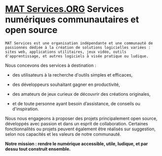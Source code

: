 # [MAT Services.ORG](https://mat-services.github.io) Services numériques communautaires et open source 
    MAT Services est une organisation indépendante et une communauté de passionnés dédiée à la création de solutions logicielles variées : sites web, applications utilitaires, jeux vidéo, outils d'apprentissage, et autres logiciels à visée pratique ou ludique.

  Nous concevons des services à destination :
  
  - des utilisateurs à la recherche d'outils simples et efficaces,
  
  - des développeurs souhaitant gagner en productivité,
  
  - des amateurs de jeux curieux de découvrir des créations originales,
  
  - et de toute personne ayant besoin d’assistance, de conseils ou d'inspiration.
  
  Nous nous engageons à proposer des projets principalement open source, développés avec passion et dans un esprit de collaboration.
  Certaines fonctionnalités ou projets peuvent également être réalisés sur suggestion, selon nos capacités et les valeurs de notre communauté.
  
  **Notre mission : rendre le numérique accessible, utile, ludique, et par dessu tout construit ensemble.**
 
<!--

**Here are some ideas to get you started:**

🙋‍♀️ A short introduction - what is your organization all about?
🌈 Contribution guidelines - how can the community get involved?
👩‍💻 Useful resources - where can the community find your docs? Is there anything else the community should know?
🍿 Fun facts - what does your team eat for breakfast?
🧙 Remember, you can do mighty things with the power of [Markdown](https://docs.github.com/github/writing-on-github/getting-started-with-writing-and-formatting-on-github/basic-writing-and-formatting-syntax)
-->
